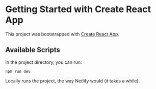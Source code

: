 # Getting Started with Create React App

This project was bootstrapped with [Create React App](https://github.com/facebook/create-react-app).

## Available Scripts

In the project directory, you can run:

`npm run dev`

Locally runs the project, the way Netlify would (it takes a while).
